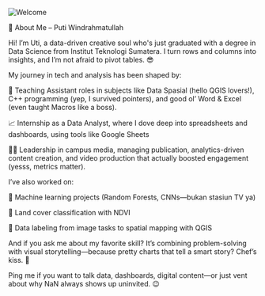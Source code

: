![Welcome](https://media.giphy.com/media/l0HlBO7eyXzSZkJri/giphy.gif)

📌 About Me – Puti Windrahmatullah

Hi! I’m Uti, a data-driven creative soul who's just graduated with a degree in Data Science from Institut Teknologi Sumatera. I turn rows and columns into insights, and I’m not afraid to pivot tables. 😎

My journey in tech and analysis has been shaped by:

🧪 Teaching Assistant roles in subjects like Data Spasial (hello QGIS lovers!), C++ programming (yep, I survived pointers), and good ol’ Word & Excel (even taught Macros like a boss).

📈 Internship as a Data Analyst, where I dove deep into spreadsheets and dashboards, using tools like Google Sheets 

🤹‍♀️ Leadership in campus media, managing publication, analytics-driven content creation, and video production that actually boosted engagement (yesss, metrics matter).

I’ve also worked on:

🧠 Machine learning projects (Random Forests, CNNs—bukan stasiun TV ya)

🌱 Land cover classification with NDVI

🧷 Data labeling from image tasks to spatial mapping with QGIS

And if you ask me about my favorite skill? It’s combining problem-solving with visual storytelling—because pretty charts that tell a smart story? Chef’s kiss. 🤌

Ping me if you want to talk data, dashboards, digital content—or just vent about why NaN always shows up uninvited. 😉
